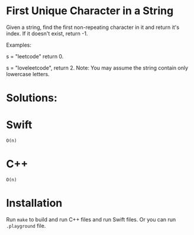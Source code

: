 # First Unique Character in a String
Given a string, find the first non-repeating character in it and return it's index. If it doesn't exist, return -1.

Examples:

s = "leetcode"
return 0.

s = "loveleetcode",
return 2.
Note: You may assume the string contain only lowercase letters.

# Solutions:

# Swift
```
O(n)
```
# C++
```
O(n)
```

# Installation
Run `make` to build and run C++ files and run Swift files. Or you can run `.playground` file.
